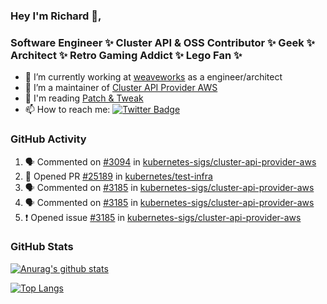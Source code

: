 ### Hey I'm Richard 👋, 

<h3 align="left">Software Engineer ✨ Cluster API & OSS Contributor ✨ Geek ✨ Architect ✨ Retro Gaming Addict ✨ Lego Fan ✨</h3>

- 🔭 I’m currently working at [weaveworks](https://github.com/weaveworks) as a engineer/architect
- 👯 I’m a maintainer of [Cluster API Provider AWS](https://github.com/kubernetes-sigs/cluster-api-provider-aws)
- 💬 I'm reading [Patch & Tweak](https://bjooks.com/products/patch-tweak-exploring-modular-synthesis)
- 📫 How to reach me: [![Twitter Badge](https://img.shields.io/badge/-@fruit_case-00acee?style=flat&logo=Twitter&logoColor=white)](https://twitter.com/intent/follow?screen_name=fruit_case "Follow on Twitter")

### GitHub Activity 

<!--START_SECTION:activity-->
1. 🗣 Commented on [#3094](https://github.com/kubernetes-sigs/cluster-api-provider-aws/issues/3094) in [kubernetes-sigs/cluster-api-provider-aws](https://github.com/kubernetes-sigs/cluster-api-provider-aws)
2. 💪 Opened PR [#25189](https://github.com/kubernetes/test-infra/pull/25189) in [kubernetes/test-infra](https://github.com/kubernetes/test-infra)
3. 🗣 Commented on [#3185](https://github.com/kubernetes-sigs/cluster-api-provider-aws/issues/3185) in [kubernetes-sigs/cluster-api-provider-aws](https://github.com/kubernetes-sigs/cluster-api-provider-aws)
4. 🗣 Commented on [#3185](https://github.com/kubernetes-sigs/cluster-api-provider-aws/issues/3185) in [kubernetes-sigs/cluster-api-provider-aws](https://github.com/kubernetes-sigs/cluster-api-provider-aws)
5. ❗️ Opened issue [#3185](https://github.com/kubernetes-sigs/cluster-api-provider-aws/issues/3185) in [kubernetes-sigs/cluster-api-provider-aws](https://github.com/kubernetes-sigs/cluster-api-provider-aws)
<!--END_SECTION:activity-->

### GitHub Stats

[![Anurag's github stats](https://github-readme-stats.vercel.app/api?username=richardcase&count_private=true&show_icons=true)](https://github.com/anuraghazra/github-readme-stats)

[![Top Langs](https://github-readme-stats.vercel.app/api/top-langs/?username=richardcase&hide=html&layout=compact)](https://github.com/anuraghazra/github-readme-stats)
